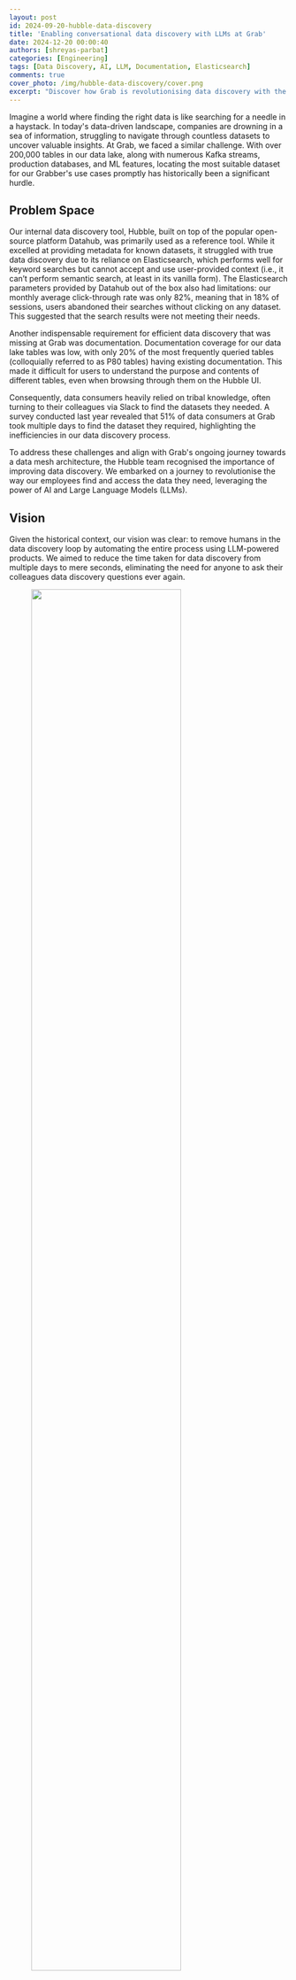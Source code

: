 ```yaml
---
layout: post
id: 2024-09-20-hubble-data-discovery
title: 'Enabling conversational data discovery with LLMs at Grab'
date: 2024-12-20 00:00:40
authors: [shreyas-parbat]
categories: [Engineering]
tags: [Data Discovery, AI, LLM, Documentation, Elasticsearch]
comments: true
cover_photo: /img/hubble-data-discovery/cover.png
excerpt: "Discover how Grab is revolutionising data discovery with the power of AI and LLMs. Dive into our journey as we overcome challenges, build groundbreaking tools like HubbleIQ, and transform the way our employees find and access data. Get ready to be inspired by our innovative approach and learn how you can harness the potential of AI to unlock the full value of your organisation's data."
---
```



Imagine a world where finding the right data is like searching for a needle in a haystack. In today's data-driven landscape, companies are drowning in a sea of information, struggling to navigate through countless datasets to uncover valuable insights. At Grab, we faced a similar challenge. With over 200,000 tables in our data lake, along with numerous Kafka streams, production databases, and ML features, locating the most suitable dataset for our Grabber's use cases promptly has historically been a significant hurdle.

## Problem Space

Our internal data discovery tool, Hubble, built on top of the popular open-source platform Datahub, was primarily used as a reference tool. While it excelled at providing metadata for known datasets, it struggled with true data discovery due to its reliance on Elasticsearch, which performs well for keyword searches but cannot accept and use user-provided context (i.e., it can’t perform semantic search, at least in its vanilla form). The Elasticsearch parameters provided by Datahub out of the box also had limitations: our monthly average click-through rate was only 82%, meaning that in 18% of sessions, users abandoned their searches without clicking on any dataset. This suggested that the search results were not meeting their needs.

Another indispensable requirement for efficient data discovery that was missing at Grab was documentation. Documentation coverage for our data lake tables was low, with only 20% of the most frequently queried tables (colloquially referred to as P80 tables) having existing documentation. This made it difficult for users to understand the purpose and contents of different tables, even when browsing through them on the Hubble UI.

Consequently, data consumers heavily relied on tribal knowledge, often turning to their colleagues via Slack to find the datasets they needed. A survey conducted last year revealed that 51% of data consumers at Grab took multiple days to find the dataset they required, highlighting the inefficiencies in our data discovery process.

To address these challenges and align with Grab's ongoing journey towards a data mesh architecture, the Hubble team recognised the importance of improving data discovery. We embarked on a journey to revolutionise the way our employees find and access the data they need, leveraging the power of AI and Large Language Models (LLMs).

## Vision

Given the historical context, our vision was clear: to remove humans in the data discovery loop by automating the entire process using LLM-powered products. We aimed to reduce the time taken for data discovery from multiple days to mere seconds, eliminating the need for anyone to ask their colleagues data discovery questions ever again.

<div class="post-image-section"><figure>
  <img src="/img/hubble-data-discovery/image2.png" alt="" style="width:80%">
  </figure>
</div>

## Goals

To achieve our vision, we set the following goals for ourselves for the first half of 2024:

- **Build HubbleIQ:** An LLM-based chatbot that could serve as the equivalent of a Lead Data Analyst for data discovery. Just as a lead is an expert in their domain and can guide data consumers to the right dataset, we wanted HubbleIQ to do the same across all domains at Grab. We also wanted HubbleIQ to be accessible where data consumers hang out the most: Slack.
- **Improve documentation coverage:** A new Lead Analyst joining the team would require extensive documentation coverage of very high quality. Without this, they wouldn't know what data exists and where. Thus, it was important for us to improve documentation coverage.
- **Enhance Elasticsearch:** We aimed to tune our Elasticsearch implementation to better meet the requirements of Grab's data consumers.

## A Systematic Path to Success

### Step 1: Enhance Elasticsearch

Through clickstream analysis and user interviews, the Hubble team identified four categories of data search queries that were seen either on the Hubble UI or in Slack channels:

- **Exact search:** Queries belonging to this category were a substring of an existing dataset’s name at Grab, with the query length being at least 40% of the dataset’s name.
- **Partial search:** The Levenshtein distance between a query in this category and any existing dataset’s name was greater than 80. This category usually comprised queries that closely resembled an existing dataset name but likely contained spelling mistakes or were shorter than the actual name.

Exact and partial searches accounted for 75% of searches on Hubble (and were non-existent on Slack: as a human, receiving a message that just had the name of a dataset would feel rather odd). Given the effectiveness of vanilla Elasticsearch for these categories, the click rank was close to 0.

<div class="post-image-section"><figure>
  <img src="/img/hubble-data-discovery/image8.png" alt="" style="width:80%"><figcaption align="middle">Fig. 1 Exact and partial searches.</figcaption>
  </figure>
</div>

- **Inexact search:** This category comprised queries that were usually colloquial keywords or phrases that may be semantically related to a given table, column, or piece of documentation (e.g., "city" or "taxi type"). Inexact searches accounted for the remaining 25% of searches on Hubble. Vanilla Elasticsearch did not perform well in this category since it relied on pure keyword matching and did not consider any additional context.


<div class="post-image-section"><figure>
  <img src="/img/hubble-data-discovery/image1.png" alt="" style="width:80%"><figcaption align="middle">Fig. 2 Inexact searches.</figcaption>
  </figure>
</div>

- **Semantic search:** These were free text queries with abundant contextual information supplied by the user. Hubble did not see any such queries as users rightly expected that Hubble would not be able to fulfil their search needs. Instead, these queries were sent by data consumers to data producers via Slack. Such queries were numerous, but usually resulted in data hunting journeys that spanned multiple days - the root of frustration amongst data consumers.

The first two search types can be seen as "reference" queries, where the data consumer already knows what they are looking for. Inexact and contextual searches are considered "discovery" queries. The Hubble team noticed drop-offs in inexact searches because users learned that Hubble could not fulfil their discovery needs, forcing them to search for alternatives.

Through user interviews, the team discovered how Elasticsearch should be tuned to better fit the Grab context. They implemented the following optimisations:

- Tagging and boosting P80 tables
- Boosting the most relevant schemas
- Hiding irrelevant datasets like PowerBI dataset tables
- Deboosting deprecated tables
- Improving the search UI by simplifying and reducing clutter
- Adding relevant tags
- Boosting certified tables

As a result of these enhancements, the click-through rate rose steadily over the course of the half to 94%, a 12 percentage point increase.

While this helped us make significant improvements to the first three search categories, we knew we had to build HubbleIQ to truly automate the last category - semantic search.

### Step 2: Build a Context Store for HubbleIQ

To support HubbleIQ, we built a documentation generation engine that used GPT-4 to generate documentation based on table schemas and sample data. We refined the prompt through multiple iterations of feedback from data producers.

We added a "generate" button on the Hubble UI, allowing data producers to easily generate documentation for their tables. This feature also supported the ongoing Grab-wide initiative to certify tables.

<div class="post-image-section"><figure>
  <img src="/img/hubble-data-discovery/image7.png" alt=""><figcaption align="middle">Fig. 3 HubbleIQ.</figcaption>
  </figure>
</div>

In conjunction, we took the initiative to pre-populate docs for the most critical tables, while notifying data producers to review the generated documentation. Such docs were visible to data consumers with an "AI-generated" tag as a precaution. When data producers accepted or edited the documentation, the tag was removed.

<div class="post-image-section"><figure>
  <img src="/img/hubble-data-discovery/image3.png" alt=""><figcaption align="middle">Fig. 4 AI-generated documentation on Hubble.</figcaption>
  </figure>
</div>

As a result, documentation coverage for P80 tables increased by 70 percentage points to ~90%. User feedback showed that ~95% of users found the generated docs useful.

### Step 3: Build and Launch HubbleIQ

With high documentation coverage in place, we were ready to harness the power of LLMs for data discovery. To speed up go-to-market, we decided to leverage [Glean](https://www.glean.com/), an enterprise search tool used by Grab.

First, we integrated Hubble with Glean, making all data lake tables with documentation available on the Glean platform. Next, we used [Glean Apps](https://www.glean.com/product/apps) to create the HubbleIQ bot, which was essentially an LLM with a custom system prompt that could access all Hubble datasets that were catalogued on Glean. Finally, we integrated this bot into Hubble search, such that for any search that is likely to be a semantic search, HubbleIQ results are shown on top, followed by regular search results.

<div class="post-image-section"><figure>
  <img src="/img/hubble-data-discovery/image5.png" alt=""><figcaption align="middle">Fig. 5 HubbleIQ powered by Glean.</figcaption>
  </figure>
</div>

Recently, we integrated HubbleIQ with Slack, allowing data consumers to discover datasets without breaking their flow. Currently, we are working with analytics teams to add the bot to their “ask” channels (where data consumers come to ask contextual search queries for their domains). After integration, HubbleIQ will act as the first line of defence for answering questions in these channels, reducing the need for human intervention.

<div class="post-image-section"><figure>
  <img src="/img/hubble-data-discovery/image4.png" alt="" style="width:80%"><figcaption align="middle">Fig. 6 HubbleIQ integration with Slack.</figcaption>
  </figure>
</div>

The impact of these improvements was significant. A follow-up survey revealed that 73% of respondents found it easy to discover datasets, marking a substantial 17 percentage point increase from the previous survey. Moreover, Hubble reached an all-time high in monthly active users, demonstrating the effectiveness of the enhancements made to the platform.

## Next Steps

We've made significant progress towards our vision, but there's still work to be done. Looking ahead, we have several exciting initiatives planned to further enhance data discovery at Grab.

On the documentation generation front, we aim to enrich the generator with more context, enabling it to produce even more accurate and relevant documentation. We also plan to streamline the process by allowing analysts to auto-update data docs based on Slack threads directly from Slack. To ensure the highest quality of documentation, we will develop an evaluator model that leverages LLMs to assess the quality of both human and AI-written docs. Additionally, we will implement Reflexion, an agentic workflow that utilises the outputs from the doc evaluator to iteratively regenerate docs until a quality benchmark is met or a maximum try-limit is reached.

As for HubbleIQ, our focus will be on continuous improvement. We've already added support for metric datasets and are actively working on incorporating other types of datasets as well. To provide a more seamless user experience, we will enable users to ask follow-up questions to HubbleIQ directly on the HubbleUI, with the system intelligently pulling additional metadata when a user mentions a specific dataset.

## Conclusion

By harnessing the power of AI and LLMs, the Hubble team has made significant strides in improving documentation coverage, enhancing search capabilities, and drastically reducing the time taken for data discovery. While our efforts so far have been successful, there are still steps to be taken before we fully achieve our vision of completely replacing the reliance on data producers for data discovery. Nonetheless, with our upcoming initiatives and the groundwork we have laid, we are confident that we will continue to make substantial progress in the right direction over the next few production cycles.

As we forge ahead, we remain dedicated to refining and expanding our AI-powered data discovery tools, ensuring that Grabbers have every dataset they need to drive Grab's success at their fingertips. The future of data discovery at Grab is brimming with possibilities, and the Hubble team is thrilled to be at the forefront of this exciting journey.

To our readers, we hope that our journey has inspired you to explore how you can leverage the power of AI to transform data discovery within your own organisations. The challenges you face may be unique, but the principles and strategies we have shared can serve as a foundation for your own data discovery revolution. By embracing innovation, focusing on user needs, and harnessing the potential of cutting-edge technologies, you too can unlock the full potential of your data and propel your organisation to new heights. The future of data-driven innovation is here, and we invite you to join us on this exhilarating journey.

# Join us

Grab is the leading superapp platform in Southeast Asia, providing everyday services that matter to consumers. More than just a ride-hailing and food delivery app, Grab offers a wide range of on-demand services in the region, including mobility, food, package and grocery delivery services, mobile payments, and financial services across 700 cities in eight countries.

Powered by technology and driven by heart, our mission is to drive Southeast Asia forward by creating economic empowerment for everyone. If this mission speaks to you, [join our team](https://grab.careers/) today!